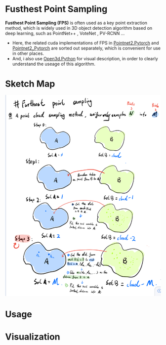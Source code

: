 # Fusthest Point Sampling

**Fusthest Point Sampling (FPS)** is often used as a key point extraction method, which is widely used in 3D object detection algorithm based on deep learning, such as PointNet++ , VoteNet , PV-RCNN ...

* Here, the related cuda implementations of FPS in [Pointnet2.Pytorch](https://github.com/sshaoshuai/Pointnet2.PyTorch) and [Pointnet2_Pytorch](https://github.com/erikwijmans/Pointnet2_PyTorch) are sorted out separately, which is convenient for use in other places.
* And, i also use [Open3d.Python](https://github.com/intel-isl/Open3D) for visual description, in order to clearly understand the useage of this algorithm.

# Sketch Map
![sketch](docs/fps-sketch.jpg)

# Usage


# Visualization

